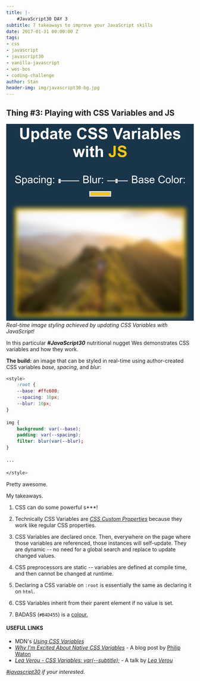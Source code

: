 ```yaml
---
title: |-
    #JavaScript30 DAY 3
subtitle: 7 takeaways to improve your JavaScript skills 
date: 2017-01-31 00:00:00 Z
tags:
- css
- javascript
- javascript30
- vanilla-javascript
- wes-bos
- coding-challenge
author: Stan
header-img: img/javascript30-bg.jpg
---
```


## Thing \#3: Playing with CSS Variables and JS

![Real-time image styling](/img/css-variables.png)
*Real-time image styling achieved by updating CSS Variables with JavaScript!*

In this particular ***#JavaScript30*** nutritional nugget Wes demonstrates CSS variables and how they work.

**The build:** an image that can be styled in real-time using author-created CSS variables *base*, *spacing*, and *blur*:

```css
<style>
    :root {
    --base: #ffc600;
    --spacing: 10px;
    --blur: 10px;
}

img {
    background: var(--base);
    padding: var(--spacing);
    filter: blur(var(--blur);
}

...

</style>
```

Pretty awesome.

My takeaways.

1. CSS can do some powerful s***!

2. Technically CSS Variables are <a href="https://drafts.csswg.org/css-variables/#defining-variables" target="_blank">*CSS Custom Properties*</a> because they work like regular CSS properties.

3. CSS Variables are declared once. Then, everywhere on the page where those variables are referenced, those instances will self-update. They are dynamic -- no need for a global search and replace to update changed values.

4. CSS preprocessors are static -- variables are defined at compile time, and then cannot be changed at runtime.

5. Declaring a CSS variable on `:root` is essentially the same as declaring it on `html`.

6. CSS Variables inherit from their parent element if no value is set.

7. BADASS (`#B4D455`) is a <a href="http://bada55.io/bada55" target="_blank">colour.</a>


#### USEFUL LINKS

- MDN's <a href="https://developer.mozilla.org/en-US/docs/Web/CSS/Using_CSS_variables" target="_blank">*Using CSS Variables*</a><br>
- <a href="https://philipwalton.com/articles/why-im-excited-about-native-css-variables/" target="_blank">*Why I'm Excited About Native CSS Variables*</a> - A blog post by <a href="https://twitter.com/philwalton" target="_blank">Philip Waton</a><br>
- <a href="https://www.youtube.com/watch?v=2an6-WVPuJU" target="_blank">*Lea Verou - CSS Variables: var(--subtitle);*</a> - A talk by <a href="https://twitter.com/LeaVerou" target="_blank">*Lea Verou*</a>  



*[#javascript30](http://javascript30.com) if your interested.*





